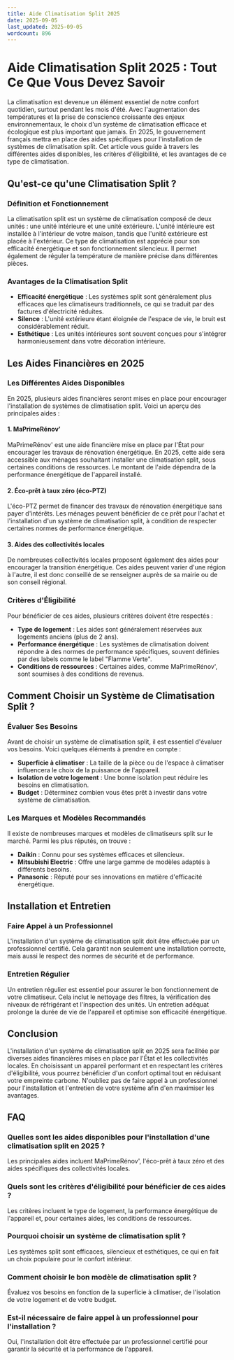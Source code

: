 ```yaml
---
title: Aide Climatisation Split 2025
date: 2025-09-05
last_updated: 2025-09-05
wordcount: 896
---
```


# Aide Climatisation Split 2025 : Tout Ce Que Vous Devez Savoir

La climatisation est devenue un élément essentiel de notre confort quotidien, surtout pendant les mois d'été. Avec l'augmentation des températures et la prise de conscience croissante des enjeux environnementaux, le choix d'un système de climatisation efficace et écologique est plus important que jamais. En 2025, le gouvernement français mettra en place des aides spécifiques pour l'installation de systèmes de climatisation split. Cet article vous guide à travers les différentes aides disponibles, les critères d'éligibilité, et les avantages de ce type de climatisation.

## Qu'est-ce qu'une Climatisation Split ?

### Définition et Fonctionnement

La climatisation split est un système de climatisation composé de deux unités : une unité intérieure et une unité extérieure. L'unité intérieure est installée à l'intérieur de votre maison, tandis que l'unité extérieure est placée à l'extérieur. Ce type de climatisation est apprécié pour son efficacité énergétique et son fonctionnement silencieux. Il permet également de réguler la température de manière précise dans différentes pièces.

### Avantages de la Climatisation Split

- **Efficacité énergétique** : Les systèmes split sont généralement plus efficaces que les climatiseurs traditionnels, ce qui se traduit par des factures d'électricité réduites.
- **Silence** : L'unité extérieure étant éloignée de l'espace de vie, le bruit est considérablement réduit.
- **Esthétique** : Les unités intérieures sont souvent conçues pour s'intégrer harmonieusement dans votre décoration intérieure.

## Les Aides Financières en 2025

### Les Différentes Aides Disponibles

En 2025, plusieurs aides financières seront mises en place pour encourager l'installation de systèmes de climatisation split. Voici un aperçu des principales aides :

#### 1. MaPrimeRénov'

MaPrimeRénov' est une aide financière mise en place par l'État pour encourager les travaux de rénovation énergétique. En 2025, cette aide sera accessible aux ménages souhaitant installer une climatisation split, sous certaines conditions de ressources. Le montant de l'aide dépendra de la performance énergétique de l'appareil installé.

#### 2. Éco-prêt à taux zéro (éco-PTZ)

L'éco-PTZ permet de financer des travaux de rénovation énergétique sans payer d'intérêts. Les ménages peuvent bénéficier de ce prêt pour l'achat et l'installation d'un système de climatisation split, à condition de respecter certaines normes de performance énergétique.

#### 3. Aides des collectivités locales

De nombreuses collectivités locales proposent également des aides pour encourager la transition énergétique. Ces aides peuvent varier d'une région à l'autre, il est donc conseillé de se renseigner auprès de sa mairie ou de son conseil régional.

### Critères d'Éligibilité

Pour bénéficier de ces aides, plusieurs critères doivent être respectés :

- **Type de logement** : Les aides sont généralement réservées aux logements anciens (plus de 2 ans).
- **Performance énergétique** : Les systèmes de climatisation doivent répondre à des normes de performance spécifiques, souvent définies par des labels comme le label "Flamme Verte".
- **Conditions de ressources** : Certaines aides, comme MaPrimeRénov', sont soumises à des conditions de revenus.

## Comment Choisir un Système de Climatisation Split ?

### Évaluer Ses Besoins

Avant de choisir un système de climatisation split, il est essentiel d'évaluer vos besoins. Voici quelques éléments à prendre en compte :

- **Superficie à climatiser** : La taille de la pièce ou de l'espace à climatiser influencera le choix de la puissance de l'appareil.
- **Isolation de votre logement** : Une bonne isolation peut réduire les besoins en climatisation.
- **Budget** : Déterminez combien vous êtes prêt à investir dans votre système de climatisation.

### Les Marques et Modèles Recommandés

Il existe de nombreuses marques et modèles de climatiseurs split sur le marché. Parmi les plus réputés, on trouve :

- **Daikin** : Connu pour ses systèmes efficaces et silencieux.
- **Mitsubishi Electric** : Offre une large gamme de modèles adaptés à différents besoins.
- **Panasonic** : Réputé pour ses innovations en matière d'efficacité énergétique.

## Installation et Entretien

### Faire Appel à un Professionnel

L'installation d'un système de climatisation split doit être effectuée par un professionnel certifié. Cela garantit non seulement une installation correcte, mais aussi le respect des normes de sécurité et de performance.

### Entretien Régulier

Un entretien régulier est essentiel pour assurer le bon fonctionnement de votre climatiseur. Cela inclut le nettoyage des filtres, la vérification des niveaux de réfrigérant et l'inspection des unités. Un entretien adéquat prolonge la durée de vie de l'appareil et optimise son efficacité énergétique.

## Conclusion

L'installation d'un système de climatisation split en 2025 sera facilitée par diverses aides financières mises en place par l'État et les collectivités locales. En choisissant un appareil performant et en respectant les critères d'éligibilité, vous pourrez bénéficier d'un confort optimal tout en réduisant votre empreinte carbone. N'oubliez pas de faire appel à un professionnel pour l'installation et l'entretien de votre système afin d'en maximiser les avantages.

## FAQ

### Quelles sont les aides disponibles pour l'installation d'une climatisation split en 2025 ?

Les principales aides incluent MaPrimeRénov', l'éco-prêt à taux zéro et des aides spécifiques des collectivités locales.

### Quels sont les critères d'éligibilité pour bénéficier de ces aides ?

Les critères incluent le type de logement, la performance énergétique de l'appareil et, pour certaines aides, les conditions de ressources.

### Pourquoi choisir un système de climatisation split ?

Les systèmes split sont efficaces, silencieux et esthétiques, ce qui en fait un choix populaire pour le confort intérieur.

### Comment choisir le bon modèle de climatisation split ?

Évaluez vos besoins en fonction de la superficie à climatiser, de l'isolation de votre logement et de votre budget.

### Est-il nécessaire de faire appel à un professionnel pour l'installation ?

Oui, l'installation doit être effectuée par un professionnel certifié pour garantir la sécurité et la performance de l'appareil.